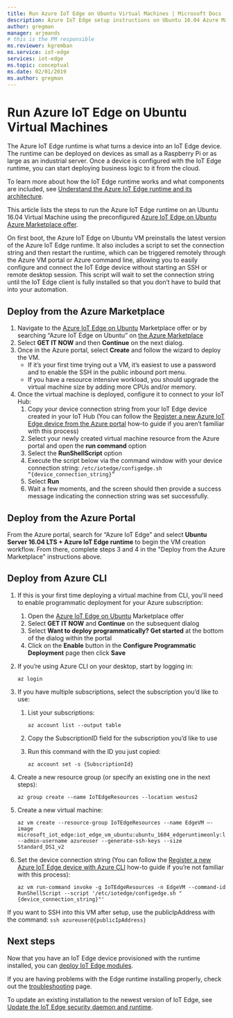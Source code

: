 ```yaml
---
title: Run Azure IoT Edge on Ubuntu Virtual Machines | Microsoft Docs
description: Azure IoT Edge setup instructions on Ubuntu 16.04 Azure Marketplace Virtual Machines
author: gregman
manager: arjmands
# this is the PM responsible
ms.reviewer: kgremban
ms.service: iot-edge
services: iot-edge
ms.topic: conceptual
ms.date: 02/01/2019
ms.author: gregman
---
```

# Run Azure IoT Edge on Ubuntu Virtual Machines

The Azure IoT Edge runtime is what turns a device into an IoT Edge device. The runtime can be deployed on devices as small as a Raspberry Pi or as large as an industrial server. Once a device is configured with the IoT Edge runtime, you can start deploying business logic to it from the cloud.

To learn more about how the IoT Edge runtime works and what components are included, see [Understand the Azure IoT Edge runtime and its architecture](iot-edge-runtime.md).

This article lists the steps to run the Azure IoT Edge runtime on an Ubuntu 16.04 Virtual Machine using the preconfigured [Azure IoT Edge on Ubuntu Azure Marketplace offer](https://aka.ms/azure-iot-edge-ubuntuvm). 

On first boot, the Azure IoT Edge on Ubuntu VM preinstalls the latest version of the Azure IoT Edge runtime. It also includes a script to set the connection string and then restart the runtime, which can be triggered remotely through the Azure VM portal or Azure command line, allowing you to easily configure and connect the IoT Edge device without starting an SSH or remote desktop session. This script will wait to set the connection string until the IoT Edge client is fully installed so that you don’t have to build that into your automation.

## Deploy from the Azure Marketplace
1.	Navigate to the [Azure IoT Edge on Ubuntu](https://aka.ms/azure-iot-edge-ubuntuvm) Marketplace offer or by searching “Azure IoT Edge on Ubuntu” on [the Azure Marketplace](https://azuremarketplace.microsoft.com/)
2.	Select **GET IT NOW** and then **Continue** on the next dialog.
3.	Once in the Azure portal, select **Create** and follow the wizard to deploy the VM. 
    *	If it’s your first time trying out a VM, it’s easiest to use a password and to enable the SSH in the public inbound port menu. 
    *	If you have a resource intensive workload, you should upgrade the virtual machine size by adding more CPUs and/or memory.
4.	Once the virtual machine is deployed, configure it to connect to your IoT Hub:
    1.	Copy your device connection string from your IoT Edge device created in your IoT Hub (You can follow the [Register a new Azure IoT Edge device from the Azure portal](how-to-register-device-portal.md) how-to guide if you aren’t familiar with this process)
    1.	Select your newly created virtual machine resource from the Azure portal and open the **run command** option
    1.	Select the **RunShellScript** option
    1.	Execute the script below via the command window with your device connection string: 
    `/etc/iotedge/configedge.sh “{device_connection_string}”`
    1.	Select **Run**
    1.	Wait a few moments, and the screen should then provide a success message indicating the connection string was set successfully.


## Deploy from the Azure Portal
From the Azure portal, search for “Azure IoT Edge” and select **Ubuntu Server 16.04 LTS + Azure IoT Edge runtime** to begin the VM creation workflow. From there, complete steps 3 and 4 in the "Deploy from the Azure Marketplace" instructions above.

## Deploy from Azure CLI
1. If this is your first time deploying a virtual machine from CLI, you'll need to enable programmatic deployment for your Azure subscription:
   1. Open the [Azure IoT Edge on Ubuntu](https://aka.ms/azure-iot-edge-ubuntuvm) Marketplace offer
   1. Select **GET IT NOW** and **Continue** on the subsequent dialog
   1. Select **Want to deploy programmatically? Get started** at the bottom of the dialog within the portal
   1. Click on the **Enable** button in the **Configure Programmatic Deployment** page then click **Save**
1. If you’re using Azure CLI on your desktop, start by logging in:

   ```azurecli-interactive
   az login
   ```
    
1. If you have multiple subscriptions, select the subscription you’d like to use:
   1. List your subscriptions:
    
      ```azurecli-interactive
      az account list --output table
      ```
    
   1. Copy the SubscriptionID field for the subscription you’d like to use
   1. Run this command with the ID you just copied:
    
      ```azurecli-interactive 
      az account set -s {SubscriptionId}
      ```
    
1. Create a new resource group (or specify an existing one in the next steps):

   ```azurecli-interactive
   az group create --name IoTEdgeResources --location westus2
   ```
    
1. Create a new virtual machine:

   ```azurecli-interactive
   az vm create --resource-group IoTEdgeResources --name EdgeVM –-image microsoft_iot_edge:iot_edge_vm_ubuntu:ubuntu_1604_edgeruntimeonly:latest --admin-username azureuser --generate-ssh-keys --size Standard_DS1_v2
   ```

1. Set the device connection string (You can follow the [Register a new Azure IoT Edge device with Azure CLI](how-to-register-device-cli.md) how-to guide if you’re not familiar with this process):

   ```azurecli-interactive
   az vm run-command invoke -g IoTEdgeResources -n EdgeVM --command-id RunShellScript --script '/etc/iotedge/configedge.sh "{device_connection_string}"'
   ```

If you want to SSH into this VM after setup, use the publicIpAddress with the command: 
    `ssh azureuser@{publicIpAddress}`


## Next steps

Now that you have an IoT Edge device provisioned with the runtime installed, you can [deploy IoT Edge modules](how-to-deploy-modules-portal.md).

If you are having problems with the Edge runtime installing properly, check out the [troubleshooting](troubleshoot.md) page.

To update an existing installation to the newest version of IoT Edge, see [Update the IoT Edge security daemon and runtime](how-to-update-iot-edge.md).
